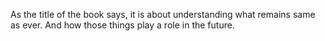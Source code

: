 As the title of the book says, it is about understanding what remains same as ever. And how those things play a role in the future.
